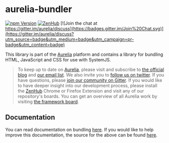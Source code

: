 # aurelia-bundler

[![npm Version](https://img.shields.io/npm/v/aurelia-bundler.svg)](https://www.npmjs.com/package/aurelia-bundler)
[![ZenHub](https://raw.githubusercontent.com/ZenHubIO/support/master/zenhub-badge.png)](https://zenhub.io)
[![Join the chat at https://gitter.im/aurelia/discuss](https://badges.gitter.im/Join%20Chat.svg)](https://gitter.im/aurelia/discuss?utm_source=badge&utm_medium=badge&utm_campaign=pr-badge&utm_content=badge)

This library is part of the [Aurelia](http://www.aurelia.io/) platform and contains a library for bundling HTML, JavaScript and CSS for use with SystemJS.

> To keep up to date on [Aurelia](http://www.aurelia.io/), please visit and subscribe to [the official blog](http://blog.aurelia.io/) and [our email list](http://durandal.us10.list-manage1.com/subscribe?u=dae7661a3872ee02b519f6f29&id=3de6801ccc). We also invite you to [follow us on twitter](https://twitter.com/aureliaeffect). If you have questions, please [join our community on Gitter](https://gitter.im/aurelia/discuss). If you would like to have deeper insight into our development process, please install the [ZenHub](https://zenhub.io) Chrome or Firefox Extension and visit any of our repository's boards. You can get an overview of all Aurelia work by visiting [the framework board](https://github.com/aurelia/framework#boards).

## Documentation

You can read documentation on bundling [here](http://aurelia.io/docs.html#/aurelia/framework/1.0.0-beta.1.2.2/doc/article/bundling-your-app-for-deploy). If you would like to help improve this documentation, the source for the above can be found [here](https://github.com/aurelia/framework/blob/master/doc/article/en-US/bundling-your-app-for-deploy.md).
